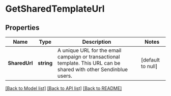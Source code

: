 # GetSharedTemplateUrl

## Properties
Name | Type | Description | Notes
------------ | ------------- | ------------- | -------------
**SharedUrl** | **string** | A unique URL for the email campaign or transactional template. This URL can be shared with other Sendinblue users. | [default to null]

[[Back to Model list]](../README.md#documentation-for-models) [[Back to API list]](../README.md#documentation-for-api-endpoints) [[Back to README]](../README.md)

